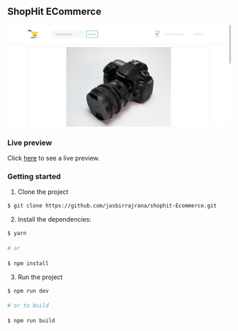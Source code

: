 ## ShopHit ECommerce

<img src="./media/screenshot.png" alt="website-screenshot"/>

### Live preview

Click [here](https://shophit.herokuapp.com/) to see a live preview.

### Getting started

1. Clone the project

```sh
$ git clone https://github.com/jasbirrajrana/shophit-Ecommerce.git
```

2. Install the dependencies:

```sh
$ yarn

# or

$ npm install
```

3. Run the project

```sh
$ npm run dev

# or to build

$ npm run build
```
